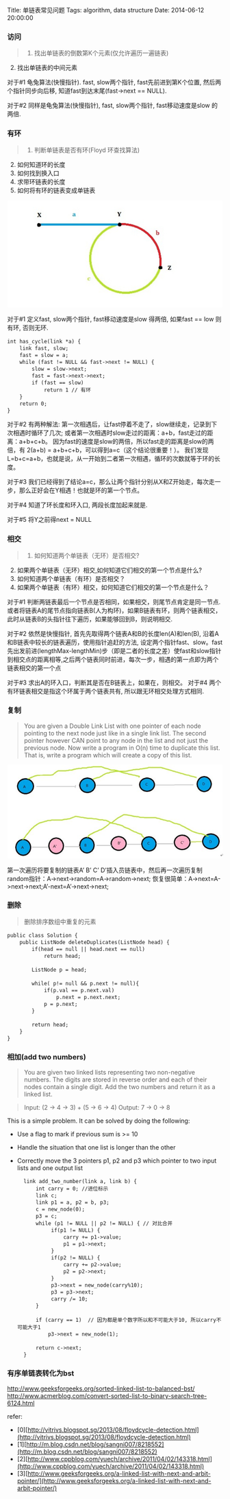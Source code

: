 Title: 单链表常见问题
Tags: algorithm, data structure
Date: 2014-06-12 20:00:00
### 访问
> 1. 找出单链表的倒数第K个元素(仅允许遍历一遍链表)
2. 找出单链表的中间元素

对于#1 龟兔算法(快慢指针). fast, slow两个指针, fast先前进到第K个位置, 然后两个指针同步向后移, 知道fast到达末尾(fast->next == NULL).


对于#2 同样是龟兔算法(快慢指针), fast, slow两个指针, fast移动速度是slow 的两倍.

### 有环
>1. 判断单链表是否有环(Floyd 环查找算法)
2. 如何知道环的长度
3. 如何找到换入口
4. 求带环链表的长度
5. 如何将有环的链表变成单链表

![有环链表](/img/link-cycle.jpg)

对于#1 定义fast, slow两个指针, fast移动速度是slow 得两倍, 如果fast == low 则有环, 否则无环.

    int has_cycle(link *a) {
        link fast, slow;
        fast = slow = a;
        while (fast != NULL && fast->next != NULL) {
            slow = slow->next;
            fast = fast->next->next;
            if (fast == slow)
                return 1 // 有环
        }
        return 0;
    }

对于#2 有两种解法: 第一次相遇后，让fast停着不走了，slow继续走，记录到下次相遇时循环了几次; 或者第一次相遇时slow走过的距离：a+b，fast走过的距离：a+b+c+b。 因为fast的速度是slow的两倍，所以fast走的距离是slow的两倍，有 2(a+b) = a+b+c+b，可以得到a=c（这个结论很重要！）。 我们发现L=b+c=a+b，也就是说，从一开始到二者第一次相遇，循环的次数就等于环的长度。

对于#3 我们已经得到了结论a=c，那么让两个指针分别从X和Z开始走，每次走一步，那么正好会在Y相遇！也就是环的第一个节点。

对于#4 知道了环长度和环入口, 两段长度加起来就是.

对于#5 将Y之前得next = NULL

### 相交
>1. 如何知道两个单链表（无环）是否相交?
2. 如果两个单链表（无环）相交,如何知道它们相交的第一个节点是什么?
3. 如何知道两个单链表（有环）是否相交？
4. 如果两个单链表（有环）相交，如何知道它们相交的第一个节点是什么？

对于#1 判断两链表最后一个节点是否相同，如果相交，则尾节点肯定是同一节点. 或者将链表A的尾节点指向链表B(人为构环)，如果B链表有环，则两个链表相交，此时从链表B的头指针往下遍历，如果能够回到B，则说明相交.

对于#2 依然是快慢指针, 首先先取得两个链表A和B的长度len(A)和len(B), 沿着A和B链表中较长的链表遍历，使用指针追赶的方法, 设定两个指针fast、slow。fast先出发前进(lengthMax-lengthMin)步（即是二者的长度之差）使fast和slow指针到相交点的距离相等,之后两个链表同时前进，每次一步，相遇的第一点即为两个链表相交的第一个点

对于#3 求出A的环入口，判断其是否在B链表上，如果在，则相交。
对于#4 两个有环链表相交是指这个环属于两个链表共有, 所以跟无环相交处理方式相同.


### 复制
>You are given a Double Link List with one pointer of each node pointing to the next node just like in a single link list. The second pointer however CAN point to any node in the list and not just the previous node. Now write a program in O(n) time to duplicate this list. That is, write a program which will create a copy of this list.

![链表复制](/img/link-list-copy.jpg)

第一次遍历将要复制的链表A’ B’ C’ D’插入员链表中，然后再一次遍历复制random指针：A->next->random=A->random->next;
恢复很简单：A->next=A->next->next;A’-next=A’->next->next;

### 删除
>删除排序数组中重复的元素

    public class Solution {
        public ListNode deleteDuplicates(ListNode head) {
            if(head == null || head.next == null)
                return head;
     
            ListNode p = head;
     
            while( p!= null && p.next != null){
                if(p.val == p.next.val)
                    p.next = p.next.next;
                p = p.next; 
            }
     
            return head;
        }
    }

### 相加(add two numbers)
>You are given two linked lists representing two non-negative numbers. The digits are stored in reverse order and each of their nodes contain a single digit. Add the two numbers and return it as a linked list.

>Input: (2 -> 4 -> 3) + (5 -> 6 -> 4)
Output: 7 -> 0 -> 8

This is a simple problem. It can be solved by doing the following:

- Use a flag to mark if previous sum is >= 10
- Handle the situation that one list is longer than the other
- Correctly move the 3 pointers p1, p2 and p3 which pointer to two input lists and one output list

        link add_two_number(link a, link b) {
            int carry = 0; //进位标示
            link c;
            link p1 = a, p2 = b, p3;
            c = new_node(0);
            p3 = c;
            while (p1 != NULL || p2 != NULL) { // 对比合并
                 if(p1 != NULL) {
                     carry += p1->value;
                     p1 = p1->next;
                 } 
                 if(p2 != NULL) {
                     carry += p2->value;
                     p2 = p2->next;
                 } 
                 p3->next = new_node(carry%10);
                 p3 = p3->next;
                 carry /= 10;
            }

            if (carry == 1)  // 因为都是单个数字所以和不可能大于10, 所以carry不可能大于1
                p3->next = new_node(1);

            return c->next;
        }

### 有序单链表转化为bst
http://www.geeksforgeeks.org/sorted-linked-list-to-balanced-bst/
http://www.acmerblog.com/convert-sorted-list-to-binary-search-tree-6124.html

refer:

- [0][http://vitrivs.blogspot.sg/2013/08/floydcycle-detection.html](http://vitrivs.blogspot.sg/2013/08/floydcycle-detection.html)
- [1][http://m.blog.csdn.net/blog/sangni007/8218552](http://m.blog.csdn.net/blog/sangni007/8218552)
- [2][http://www.cppblog.com/yuech/archive/2011/04/02/143318.html](http://www.cppblog.com/yuech/archive/2011/04/02/143318.html)
- [3][http://www.geeksforgeeks.org/a-linked-list-with-next-and-arbit-pointer/](http://www.geeksforgeeks.org/a-linked-list-with-next-and-arbit-pointer/)
